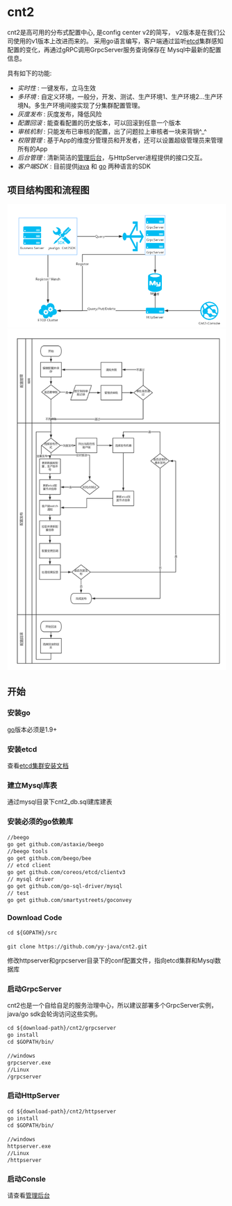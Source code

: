 [console]: https://github.com/yy-java/cnt2-console
[gosdk]: https://github.com/yy-java/cnt2-gosdk
[javasdk]: https://github.com/yy-java/cnt2-javasdk
[etcd]: https://github.com/coreos/etcd
[etcd-cluster-install]: https://github.com/coreos/etcd/blob/master/Documentation/op-guide/clustering.md
[go-install]: https://golang.org/dl/

# cnt2

   cnt2是高可用的分布式配置中心, 是config center v2的简写， v2版本是在我们公司使用的v1版本上改进而来的。
采用go语言编写，客户端通过监听[etcd][etcd]集群感知配置的变化，再通过gRPC调用GrpcServer服务查询保存在
Mysql中最新的配置信息。

具有如下的功能:

* *实时性* : 一键发布，立马生效
* *多环境* : 自定义环境，一般分，开发、测试、生产环境1、生产环境2...生产环境N。多生产环境间接实现了分集群配置管理。
* *灰度发布* : 灰度发布，降低风险
* *配置回滚* : 能查看配置的历史版本，可以回滚到任意一个版本
* *审核机制* : 只能发布已审核的配置，出了问题拉上审核者一块来背锅^_^
* *权限管理* : 基于App的维度分管理员和开发者，还可以设置超级管理员来管理所有的App
* *后台管理* : 清新简洁的[管理后台][console]，与HttpServer进程提供的接口交互。
* *客户端SDK* : 目前提供[java][javasdk] 和 [go][gosdk] 两种语言的SDK

## 项目结构图和流程图

![structure](statics/structure.png)
![structure](statics/flow.png)

## 开始

### 安装go

 [go][go-install]版本必须是1.9+
 
### 安装etcd

 查看[etcd集群安装文档][etcd-cluster-install]

### 建立Mysql库表
 通过mysql目录下cnt2_db.sql建库建表
 
 
### 安装必须的go依赖库
```
//beego
go get github.com/astaxie/beego 
//beego tools
go get github.com/beego/bee 
// etcd client
go get github.com/coreos/etcd/clientv3  
// mysql driver
go get github.com/go-sql-driver/mysql  
// test
go get github.com/smartystreets/goconvey 
```

### Download Code

```
cd ${GOPATH}/src

git clone https://github.com/yy-java/cnt2.git
```

修改httpserver和grpcserver目录下的conf配置文件，指向etcd集群和Mysql数据库

### 启动GrpcServer

cnt2也是一个自给自足的服务治理中心，所以建议部署多个GrpcServer实例，java/go sdk会轮询访问这些实例。
```
cd ${download-path}/cnt2/grpcserver
go install
cd $GOPATH/bin/

//windows
grpcserver.exe
//Linux
/grpcserver
```

### 启动HttpServer

```
cd ${download-path}/cnt2/httpserver
go install
cd $GOPATH/bin/

//windows
httpserver.exe
//Linux
/httpserver
```

### 启动Consle


请查看[管理后台][console]

